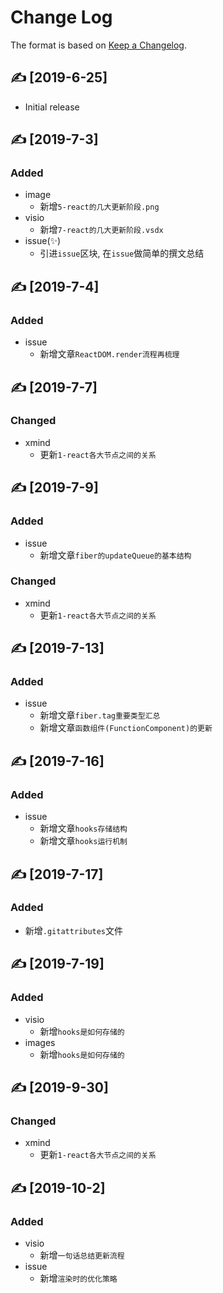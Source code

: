 # Change Log

The format is based on [Keep a Changelog](http://keepachangelog.com/).

## ✍ [2019-6-25]

- Initial release

## ✍ [2019-7-3]

### Added

- image
  - 新增`5-react的几大更新阶段.png`
- visio
  - 新增`7-react的几大更新阶段.vsdx`
- issue(✨)
  - 引进`issue`区块, 在`issue`做简单的撰文总结

## ✍ [2019-7-4]

### Added

- issue
  - 新增文章`ReactDOM.render流程再梳理`

## ✍ [2019-7-7]

### Changed

- xmind
  - 更新`1-react各大节点之间的关系`

## ✍ [2019-7-9]

### Added

- issue
  - 新增文章`fiber的updateQueue的基本结构`

### Changed

- xmind
  - 更新`1-react各大节点之间的关系`

## ✍ [2019-7-13]

### Added

- issue
  - 新增文章`fiber.tag重要类型汇总`
  - 新增文章`函数组件(FunctionComponent)的更新`

## ✍ [2019-7-16]

### Added

- issue
  - 新增文章`hooks存储结构`
  - 新增文章`hooks运行机制`

## ✍ [2019-7-17]

### Added

- 新增`.gitattributes`文件

## ✍ [2019-7-19]

### Added

- visio
  - 新增`hooks是如何存储的`
- images
  - 新增`hooks是如何存储的`

## ✍ [2019-9-30]

### Changed

- xmind
  - 更新`1-react各大节点之间的关系`

## ✍ [2019-10-2]

### Added

- visio
  - 新增`一句话总结更新流程`
- issue
  - 新增`渲染时的优化策略`